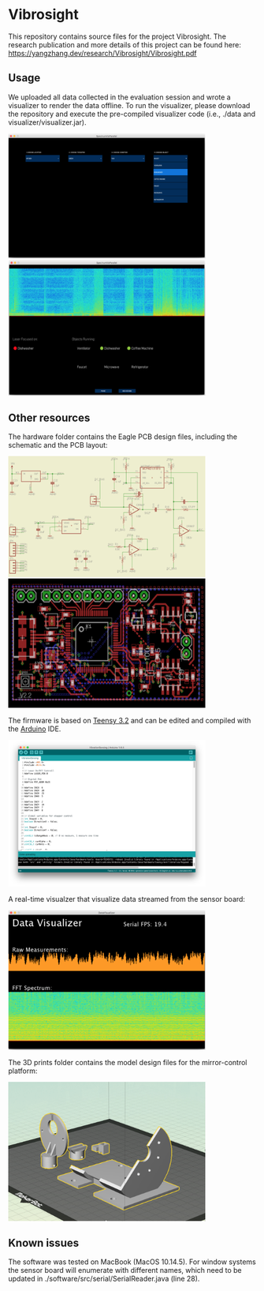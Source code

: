 # Vibrosight
This repository contains source files for the project Vibrosight. The research publication and more details of this project can be found here: https://yangzhang.dev/research/Vibrosight/Vibrosight.pdf

## Usage

We uploaded all data collected in the evaluation session and wrote a visualizer to render the data offline. To run the visualizer, please download the repository and execute the pre-compiled visualizer code (i.e., ./data and visualizer/visualizer.jar). 

<img src="./images/visualizer_selection.png" align="pcb layout" width="400" >

<img src="./images/visualizer.png" align="pcb layout" width="400" >

## Other resources
The hardware folder contains the Eagle PCB design files, including the schematic and the PCB layout:

<img src="./images/schematic.png" align="schematic" width="400" >

<img src="./images/pcb.png" align="pcb layout" width="400" >

The firmware is based on [Teensy 3.2](https://www.pjrc.com/teensy/teensy31.html) and can be edited and compiled with the [Arduino](https://www.arduino.cc) IDE. 

<img src="./images/firmware.png" align="Mirror-control platform models" width="400" >

A real-time visualzer that visualize data streamed from the sensor board:

<img src="./images/visualizer_realtime.png" align="Mirror-control platform models" width="400" >

The 3D prints folder contains the model design files for the mirror-control platform:

<img src="./images/models.png" align="Mirror-control platform models" width="400" >

## Known issues
The software was tested on MacBook (MacOS 10.14.5). For window systems the sensor board will enumerate with different names, which need to be updated in ./software/src/serial/SerialReader.java (line 28).

